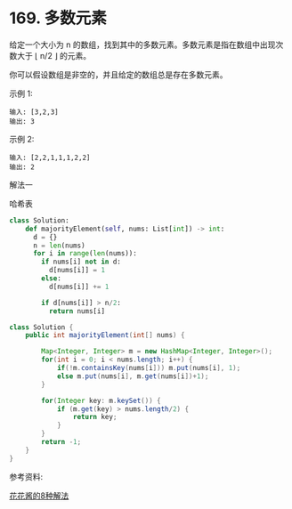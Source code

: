 # 169. 多数元素

给定一个大小为 n 的数组，找到其中的多数元素。多数元素是指在数组中出现次数大于 ⌊ n/2 ⌋ 的元素。

你可以假设数组是非空的，并且给定的数组总是存在多数元素。

示例 1:

```
输入: [3,2,3]
输出: 3
```

示例 2:

```
输入: [2,2,1,1,1,2,2]
输出: 2
```

解法一

哈希表

```python
class Solution:
    def majorityElement(self, nums: List[int]) -> int:
      d = {}
      n = len(nums)
      for i in range(len(nums)):
        if nums[i] not in d:
          d[nums[i]] = 1
        else:
          d[nums[i]] += 1

        if d[nums[i]] > n/2:
          return nums[i]
```

```Java
class Solution {
    public int majorityElement(int[] nums) {

        Map<Integer, Integer> m = new HashMap<Integer, Integer>();
        for(int i = 0; i < nums.length; i++) {
            if(!m.containsKey(nums[i])) m.put(nums[i], 1);
            else m.put(nums[i], m.get(nums[i])+1);
        }

        for(Integer key: m.keySet()) {
            if (m.get(key) > nums.length/2) {
                return key;
            }
        }
        return -1;
    }
}
```

参考资料:

[花花酱的8种解法](https://www.youtube.com/watch?v=LPIvL-jvGdA)
